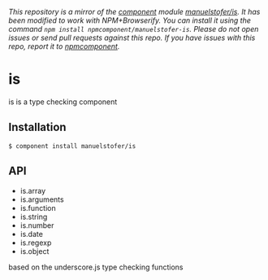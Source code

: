 *This repository is a mirror of the [component](http://component.io) module [manuelstofer/is](http://github.com/manuelstofer/is). It has been modified to work with NPM+Browserify. You can install it using the command `npm install npmcomponent/manuelstofer-is`. Please do not open issues or send pull requests against this repo. If you have issues with this repo, report it to [npmcomponent](https://github.com/airportyh/npmcomponent).*
# is

  is is a type checking component

## Installation

```
$ component install manuelstofer/is
```

## API

- is.array
- is.arguments
- is.function
- is.string
- is.number
- is.date
- is.regexp
- is.object

based on the underscore.js type checking functions
